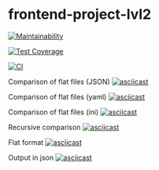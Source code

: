 # frontend-project-lvl2

[![Maintainability](https://api.codeclimate.com/v1/badges/241bc6482dd159483105/maintainability)](https://codeclimate.com/github/Mapuk1/frontend-project-lvl2/maintainability)

[![Test Coverage](https://api.codeclimate.com/v1/badges/241bc6482dd159483105/test_coverage)](https://codeclimate.com/github/Mapuk1/frontend-project-lvl2/test_coverage)

[![CI](https://github.com/Mapuk1/frontend-project-lvl2/workflows/CI/badge.svg)](https://github.com/Mapuk1/frontend-project-lvl2/actions)

Comparison of flat files (JSON)
[![asciicast](https://asciinema.org/a/cs4y3VWuoDzzHePktwg5caXit.svg)](https://asciinema.org/a/cs4y3VWuoDzzHePktwg5caXit)

Comparison of flat files (yaml)
[![asciicast](https://asciinema.org/a/4CNbIrwKGJEalzVWKokv0RLEU.svg)](https://asciinema.org/a/4CNbIrwKGJEalzVWKokv0RLEU)

Comparison of flat files (ini)
[![asciicast](https://asciinema.org/a/GPEAmPzMcr4AUEamKLNWwZBwJ.svg)](https://asciinema.org/a/GPEAmPzMcr4AUEamKLNWwZBwJ)

Recursive comparison
[![asciicast](https://asciinema.org/a/DYqj8VhLklHwmEDJiCMrg1ku0.svg)](https://asciinema.org/a/DYqj8VhLklHwmEDJiCMrg1ku0)

Flat format
[![asciicast](https://asciinema.org/a/ZoEY3Oy9QbzpU189hiWyWN0VQ.svg)](https://asciinema.org/a/ZoEY3Oy9QbzpU189hiWyWN0VQ)

Output in json
[![asciicast](https://asciinema.org/a/lQU9RRkoiDB13ecwUMhNW4WWZ.svg)](https://asciinema.org/a/lQU9RRkoiDB13ecwUMhNW4WWZ)


